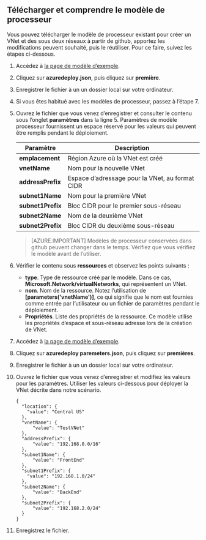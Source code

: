 ## <a name="download-and-understand-the-arm-template"></a>Télécharger et comprendre le modèle de processeur

Vous pouvez télécharger le modèle de processeur existant pour créer un VNet et des sous deux réseaux à partir de github, apportez les modifications peuvent souhaité, puis le réutiliser. Pour ce faire, suivez les étapes ci-dessous.

1. Accédez à [la page de modèle d’exemple](https://github.com/Azure/azure-quickstart-templates/tree/master/101-vnet-two-subnets).
2. Cliquez sur **azuredeploy.json**, puis cliquez sur **première**.
3. Enregistrer le fichier à un un dossier local sur votre ordinateur.
4. Si vous êtes habitué avec les modèles de processeur, passez à l’étape 7.
5. Ouvrez le fichier que vous venez d’enregistrer et consulter le contenu sous l’onglet **paramètres** dans la ligne 5. Paramètres de modèle processeur fournissent un espace réservé pour les valeurs qui peuvent être remplis pendant le déploiement.

    | Paramètre | Description |
    |---|---|
    | **emplacement** | Région Azure où la VNet est créé |
    | **vnetName** | Nom pour la nouvelle VNet |
    | **addressPrefix** | Espace d’adressage pour la VNet, au format CIDR |
    | **subnet1Name** | Nom pour la première VNet |
    | **subnet1Prefix** | Bloc CIDR pour le premier sous-réseau |
    | **subnet2Name** | Nom de la deuxième VNet |
    | **subnet2Prefix** | Bloc CIDR du deuxième sous-réseau |

    >[AZURE.IMPORTANT] Modèles de processeur conservées dans github peuvent changer dans le temps. Vérifiez que vous vérifiez le modèle avant de l’utiliser.
    
6. Vérifier le contenu sous **ressources** et observez les points suivants :

    - **type**. Type de ressource créé par le modèle. Dans ce cas, **Microsoft.Network/virtualNetworks**, qui représentent un VNet.
    - **nom**. Nom de la ressource. Notez l’utilisation de **[parameters('vnetName')]**, ce qui signifie que le nom est fournies comme entrée par l’utilisateur ou un fichier de paramètres pendant le déploiement.
    - **Propriétés**. Liste des propriétés de la ressource. Ce modèle utilise les propriétés d’espace et sous-réseau adresse lors de la création de VNet.

7. Accédez à [la page de modèle d’exemple](https://github.com/Azure/azure-quickstart-templates/tree/master/101-vnet-two-subnets).
8. Cliquez sur **azuredeploy paremeters.json**, puis cliquez sur **premières**.
9. Enregistrer le fichier à un un dossier local sur votre ordinateur.
10. Ouvrez le fichier que vous venez d’enregistrer et modifiez les valeurs pour les paramètres. Utiliser les valeurs ci-dessous pour déployer la VNet décrite dans notre scénario.

        {
          "location": {
            "value": "Central US"
          },
          "vnetName": {
              "value": "TestVNet"
          },
          "addressPrefix": {
              "value": "192.168.0.0/16"
          },
          "subnet1Name": {
              "value": "FrontEnd"
          },
          "subnet1Prefix": {
            "value": "192.168.1.0/24"
          },
          "subnet2Name": {
              "value": "BackEnd"
          },
          "subnet2Prefix": {
              "value": "192.168.2.0/24"
          }
        }

11. Enregistrez le fichier.
  